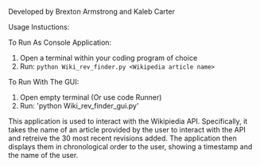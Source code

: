 Developed by Brexton Armstrong and Kaleb Carter


Usage Instuctions:

To Run As Console Application:
1. Open a terminal within your coding program of choice
2. Run: `python Wiki_rev_finder.py <Wikipedia article name>`

To Run With The GUI:
1. Open empty terminal (Or use code Runner)
2. Run: 'python Wiki_rev_finder_gui.py'


This application is used to interact with the Wikipiedia API.
Specifically, it takes the name of an article provided by the user
to interact with the API and retreive the 30 most recent revisions added.
The application then displays them in chronological order to the user,
showing a timestamp and the name of the user.
